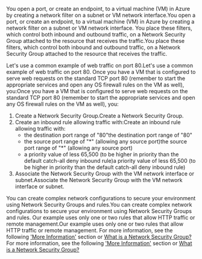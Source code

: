 <span data-ttu-id="922d1-101">You open a port, or create an endpoint, to a virtual machine (VM) in Azure by creating a network filter on a subnet or VM network interface.</span><span class="sxs-lookup"><span data-stu-id="922d1-101">You open a port, or create an endpoint, to a virtual machine (VM) in Azure by creating a network filter on a subnet or VM network interface.</span></span> <span data-ttu-id="922d1-102">You place these filters, which control both inbound and outbound traffic, on a Network Security Group attached to the resource that receives the traffic.</span><span class="sxs-lookup"><span data-stu-id="922d1-102">You place these filters, which control both inbound and outbound traffic, on a Network Security Group attached to the resource that receives the traffic.</span></span>

<span data-ttu-id="922d1-103">Let's use a common example of web traffic on port 80.</span><span class="sxs-lookup"><span data-stu-id="922d1-103">Let's use a common example of web traffic on port 80.</span></span> <span data-ttu-id="922d1-104">Once you have a VM that is configured to serve web requests on the standard TCP port 80 (remember to start the appropriate services and open any OS firewall rules on the VM as well), you:</span><span class="sxs-lookup"><span data-stu-id="922d1-104">Once you have a VM that is configured to serve web requests on the standard TCP port 80 (remember to start the appropriate services and open any OS firewall rules on the VM as well), you:</span></span>

1. <span data-ttu-id="922d1-105">Create a Network Security Group.</span><span class="sxs-lookup"><span data-stu-id="922d1-105">Create a Network Security Group.</span></span>
2. <span data-ttu-id="922d1-106">Create an inbound rule allowing traffic with:</span><span class="sxs-lookup"><span data-stu-id="922d1-106">Create an inbound rule allowing traffic with:</span></span>
   * <span data-ttu-id="922d1-107">the destination port range of "80"</span><span class="sxs-lookup"><span data-stu-id="922d1-107">the destination port range of "80"</span></span>
   * <span data-ttu-id="922d1-108">the source port range of "\*" (allowing any source port)</span><span class="sxs-lookup"><span data-stu-id="922d1-108">the source port range of "\*" (allowing any source port)</span></span>
   * <span data-ttu-id="922d1-109">a priority value of less 65,500 (to be higher in priority than the default catch-all deny inbound rule)</span><span class="sxs-lookup"><span data-stu-id="922d1-109">a priority value of less 65,500 (to be higher in priority than the default catch-all deny inbound rule)</span></span>
3. <span data-ttu-id="922d1-110">Associate the Network Security Group with the VM network interface or subnet.</span><span class="sxs-lookup"><span data-stu-id="922d1-110">Associate the Network Security Group with the VM network interface or subnet.</span></span>

<span data-ttu-id="922d1-111">You can create complex network configurations to secure your environment using Network Security Groups and rules.</span><span class="sxs-lookup"><span data-stu-id="922d1-111">You can create complex network configurations to secure your environment using Network Security Groups and rules.</span></span> <span data-ttu-id="922d1-112">Our example uses only one or two rules that allow HTTP traffic or remote management.</span><span class="sxs-lookup"><span data-stu-id="922d1-112">Our example uses only one or two rules that allow HTTP traffic or remote management.</span></span> <span data-ttu-id="922d1-113">For more information, see the following ['More Information'](#more-information-on-network-security-groups) section or [What is a Network Security Group?](../articles/virtual-network/virtual-networks-nsg.md)</span><span class="sxs-lookup"><span data-stu-id="922d1-113">For more information, see the following ['More Information'](#more-information-on-network-security-groups) section or [What is a Network Security Group?](../articles/virtual-network/virtual-networks-nsg.md)</span></span>

